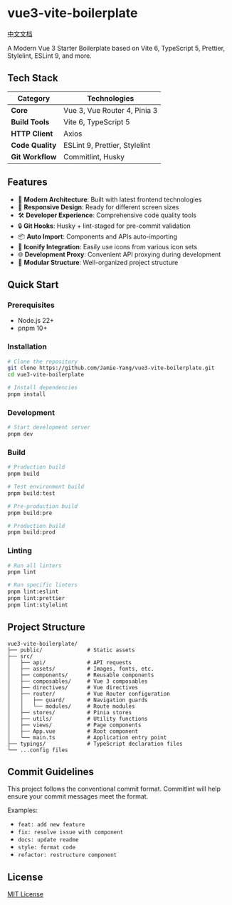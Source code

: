 # vue3-vite-boilerplate

[中文文档](./README.zh-CN.md)

A Modern Vue 3 Starter Boilerplate based on Vite 6, TypeScript 5, Prettier, Stylelint, ESLint 9, and more.

## Tech Stack

| Category         | Technologies                  |
| ---------------- | ----------------------------- |
| **Core**         | Vue 3, Vue Router 4, Pinia 3  |
| **Build Tools**  | Vite 6, TypeScript 5          |
| **HTTP Client**  | Axios                         |
| **Code Quality** | ESLint 9, Prettier, Stylelint |
| **Git Workflow** | Commitlint, Husky             |

## Features

- 🚀 **Modern Architecture**: Built with latest frontend technologies
- 📱 **Responsive Design**: Ready for different screen sizes
- 🛠️ **Developer Experience**: Comprehensive code quality tools
- 🔒 **Git Hooks**: Husky + lint-staged for pre-commit validation
- 📦 **Auto Import**: Components and APIs auto-importing
- 🎨 **Iconify Integration**: Easily use icons from various icon sets
- 🌐 **Development Proxy**: Convenient API proxying during development
- 🧩 **Modular Structure**: Well-organized project structure

## Quick Start

### Prerequisites

- Node.js 22+
- pnpm 10+

### Installation

```bash
# Clone the repository
git clone https://github.com/Jamie-Yang/vue3-vite-boilerplate.git
cd vue3-vite-boilerplate

# Install dependencies
pnpm install
```

### Development

```bash
# Start development server
pnpm dev
```

### Build

```bash
# Production build
pnpm build

# Test environment build
pnpm build:test

# Pre-production build
pnpm build:pre

# Production build
pnpm build:prod
```

### Linting

```bash
# Run all linters
pnpm lint

# Run specific linters
pnpm lint:eslint
pnpm lint:prettier
pnpm lint:stylelint
```

## Project Structure

```
vue3-vite-boilerplate/
├── public/              # Static assets
├── src/
│   ├── api/             # API requests
│   ├── assets/          # Images, fonts, etc.
│   ├── components/      # Reusable components
│   ├── composables/     # Vue 3 composables
│   ├── directives/      # Vue directives
│   ├── router/          # Vue Router configuration
│   │   ├── guard/       # Navigation guards
│   │   └── modules/     # Route modules
│   ├── stores/          # Pinia stores
│   ├── utils/           # Utility functions
│   ├── views/           # Page components
│   ├── App.vue          # Root component
│   └── main.ts          # Application entry point
├── typings/             # TypeScript declaration files
└── ...config files
```

## Commit Guidelines

This project follows the conventional commit format. Commitlint will help ensure your commit messages meet the format.

Examples:

- `feat: add new feature`
- `fix: resolve issue with component`
- `docs: update readme`
- `style: format code`
- `refactor: restructure component`

## License

[MIT License](./LICENSE)
